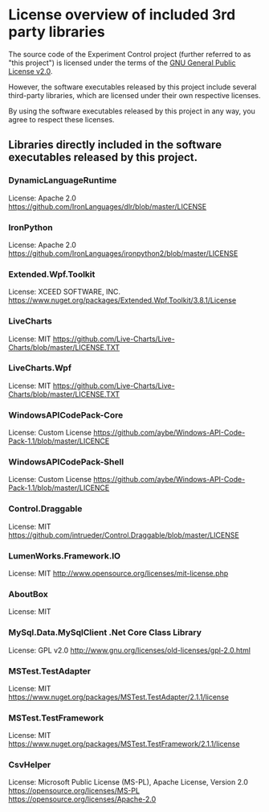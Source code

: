 # License overview of included 3rd party libraries

The source code of the Experiment Control project (further referred to as "this project") is licensed under the terms of the [GNU General Public License v2.0](LICENSE).

However, the software executables released by this project include several third-party libraries, which are licensed under their own respective licenses.

By using the software executables released by this project in any way, you agree to respect these licenses.

## Libraries directly included in the software executables released by this project.

### DynamicLanguageRuntime
License: Apache 2.0 
https://github.com/IronLanguages/dlr/blob/master/LICENSE

### IronPython
License: Apache 2.0
https://github.com/IronLanguages/ironpython2/blob/master/LICENSE

### Extended.Wpf.Toolkit
License: XCEED SOFTWARE, INC.
https://www.nuget.org/packages/Extended.Wpf.Toolkit/3.8.1/License

### LiveCharts
License: MIT
https://github.com/Live-Charts/Live-Charts/blob/master/LICENSE.TXT

### LiveCharts.Wpf
License: MIT
https://github.com/Live-Charts/Live-Charts/blob/master/LICENSE.TXT

### WindowsAPICodePack-Core
License: Custom License
https://github.com/aybe/Windows-API-Code-Pack-1.1/blob/master/LICENCE

### WindowsAPICodePack-Shell
License: Custom License
https://github.com/aybe/Windows-API-Code-Pack-1.1/blob/master/LICENCE

### Control.Draggable
License: MIT
https://github.com/intrueder/Control.Draggable/blob/master/LICENSE

### LumenWorks.Framework.IO
License: MIT
http://www.opensource.org/licenses/mit-license.php

### AboutBox
License: MIT

### MySql.Data.MySqlClient .Net Core Class Library
License: GPL v2.0
http://www.gnu.org/licenses/old-licenses/gpl-2.0.html

### MSTest.TestAdapter
License: MIT
https://www.nuget.org/packages/MSTest.TestAdapter/2.1.1/license

### MSTest.TestFramework
License: MIT
https://www.nuget.org/packages/MSTest.TestFramework/2.1.1/license

### CsvHelper
License: Microsoft Public License (MS-PL), Apache License, Version 2.0
https://opensource.org/licenses/MS-PL
https://opensource.org/licenses/Apache-2.0